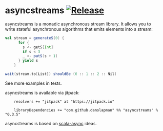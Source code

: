 asyncstreams [![Release](https://jitpack.io/v/danslapman/asyncstreams.svg)](https://jitpack.io/#danslapman/asyncstreams)
=========

asyncstreams is a monadic asynchronous stream library. It allows you to write stateful asynchronous algorithms
that emits elements into a stream:

```scala
val stream = generateS(0) {
      for {
        s <- getS[Int]
        if s < 3
        _ <- putS(s + 1)
      } yield s
    }

wait(stream.to[List]) shouldBe (0 :: 1 :: 2 :: Nil)
```

See more examples in tests.

asyncstreams is available via jitpack:

```
    resolvers += "jitpack" at "https://jitpack.io"

    libraryDependencies += "com.github.danslapman" %% "asyncstreams" % "0.3.5"
```

asyncstreams is based on [scala-async](https://github.com/iboltaev/scala-async) ideas.